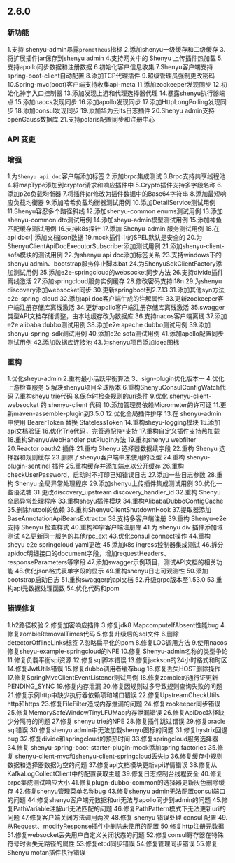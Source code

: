 ## 2.6.0

### 新功能

1.支持 shenyu-admin暴露`prometheus`指标
2.添加shenyu一级缓存和二级缓存
3.将扩展插件jar保存到shenyu admin
4.支持网关中的 Shenyu 上传插件热加载
5.支持apollo同步数据和注册数据
6.初始化客户信息收集
7.Shenyu客户端支持spring-boot-client自动配置
8.添加TCP代理插件
9.超级管理员强制更改密码
10.Spring-mvc(boot)客户端支持收集api-meta
11.添加zookeeper发现同步
12.初始化神宇入口控制器
13.添加发现上游和代理选择器代理
14.暴露shenyu执行器端点
15.添加naocs发现同步
16.添加apollo发现同步
17.添加HttpLongPolling发现同步
18.添加consul发现同步
19.添加华为云lts日志插件
20.Shenyu admin支持openGauss数据库
21.支持polaris配置同步和注册中心

### API 变更

### 增强

1.为`Shenyu api doc`客户端添加标签
2.添加brpc集成测试
3.Brpc支持共享线程池
4.将mapType添加到cryptor请求和响应插件中
5.Crypto插件支持多字段名称
6.添加p2c负载均衡器
7.将插件jar修改为插件数据中的Base64字符串
8.添加最短响应负载均衡器
9.添加哈希负载均衡器测试用例
10.添加DetailService测试用例
11.Shenyu容忍多个路径斜线
12.添加shenyu-common enums测试用例
13.添加shenyu-common dto测试用例
14.添加sheyu-admin模型测试用例
15.添加神鱼匹配缓存测试用例
16.支持k8s探针
17.添加 Shenyu-admin 服务测试用例
18.在api doc中添加文档json数据
19.mock插件中的SPEL默认是安全的
20.为ShenyuClientApiDocExecutorSubscriber添加测试用例
21.添加shenyu-client-sofa模块的测试用例
22.为shenyu api doc添加标签关系
23.支持windows下的shenyu admin、bootstrap服务停止脚本bat
24.为ShenyuSdkClientFactory添加测试用例
25.添加e2e-springcloud的websocket同步方法
26.支持divide插件离线激活
27.添加springcloud服务实例缓存
28.修改密码支持i18n
29.为shenyu discovery添加websocket同步
30.更新springboot到2.7.13
31.添加其他syn方法e2e-spring-cloud
32.添加api doc客户端生成的注解属性
33.更新zookeeper客户端注册存储库离线激活
34.更新apollo客户端注册存储库离线激活
35.swagger类型API文档存储调整，由本地缓存改为数据库
36.支持nacos客户端离线
37.添加e2e alibaba dubbo测试用例
38.添加e2e apache dubbo测试用例
39.添加shenyu-spring-sdk测试用例
40.添加e2e sofa测试用例
41.添加apollo配置同步测试用例
42.添加数据库连接池
43.为shenyu项目添加idea图标


### 重构

1.优化sheyu-admin
2.重构最小活跃平衡算法
3、sign-plugin优化版本一
4.优化上游检查服务
5.解决shenyu项目全球版本
6.重构ShenyuConsulConfigWatch代码
7.重构sheyu trie代码
8.保存时检查规则的uri条件
9.优化 shenyu-client-websocket 的 shenyu-client 代码
10.添加管理员依赖Micrometer的许可证
11.更新maven-assemble-plugin到3.5.0
12.优化全局插件排序
13.在 shenyu-admin 中使用 BearerToken 替换 StatelessToken
14.重构sheyu-logging模块
15.添加api文档验证
16.优化Trie代码，完善通配符`*`支持
17.重构自定义插件支持热加载
18.重构ShenyuWebHandler putPlugin方法
19.重构shenyu webfilter
20.Reactor oauth2 插件
21.重构 Shenyu 选择器数据续字段
22.重构 Shenyu 选择器和规则缓存
23.删除了shenyu客户端中未使用的泛型
24.重构 shenyu-plugin-sentinel 插件
25.重构缓存并添加端点以公开缓存
26.重构checkUserPassword，启动时不打印已知错误日志
27.添加一些日志参数
28.重构 Shenyu 全局异常处理程序
29.添加shenyu上传插件集成测试用例
30.优化一些语法糖
31.更改discovery_upstream discovery_handler_id
32.重构 Shenyu 全局异常处理程序
33.重构sheyu插件模块
34.重构AlibabaDubboConfigCache
35.删除hutool的依赖
36.重构ShenyuClientShutdownHook
37.提取器添加BaseAnnotationApiBeansExtractor
38.支持多客户端注册
39.重构 Shenyu-e2e 支持 Shenyu 检查样式
40.重构神宇客户端注册库
41.为 shenyu div 插件添加域测试
42.更新同一服务的其他rpc_ext
43.优化consul connect操作
44.重构sheyu e2e springcloud yaml更改
45.添加k8s ingress控制器集成测试
46.拆分apidoc明细接口的document字段，增加requestHeaders、responseParameters等字段
47.添加swagger示例项目，测试API文档的相关功能
48.优化json格式表单字段的显示
49.重构shenyu日志可观测性
50.添加bootstrap启动日志
51.重构swagger的api文档
52.升级grpc版本至1.53.0
53.重构api元数据处理函数
54.优化代码和pom

### 错误修复

1.h2路径校验
2.修复加密响应插件
3.修复jdk8 MapcomputeIfAbsent性能bug
4.修复zombieRemovalTimes代码
5.修复升级后的sql文件
6.删除detectorOfflineLinks标签
7.忽略扁平化的pom
8.修复LOG调用方法
9.使用nacos修复sheyu-example-springcloud的NPE
10.修复 Shenyu-admin名称的类型争论
11.修复负载平衡spi资源
12.修复sql脚本错误
13.修复jackson的24小时格式和时区
14.修复JwtUtils错误
15.修复dubbo调用者缓存bug
16.修复丢失HOST删除操作
17.修复SpringMvcClientEventListener测试用例
18.修复zombie的通行证更新PENDING_SYNC
19.修复内存泄漏
20.修复因规则过多导致规则查询失败的问题
21.修复示例http中缺少执行器依赖项和端口错误
22.修复UpstreamCheckUtils http和https
23.修复FileFilter造成内存泄漏的问题
24.修复zookeeper同步错误
25.修复MemorySafeWindowTinyLFUMap内存泄漏错误
26.修复ApiDoc路径缺少分隔符的问题
27.修复 shenyu trie的NPE
28.修复插件跳过错误
29.修复oracle sql错误
30.修复shenyu admin中无法加载shenyu图标的问题
31.修复hystrix回退bug
32.修复divide和springcloud的预热时间
33.修复springcloud服务选择器
34.修复 shenyu-spring-boot-starter-plugin-mock添加spring.factories
35.修复 shenyu-client-mvc和shenyu-client-springcloud丢失ip
36.修复缓存中规则数据和选择器数据为空的问题
37.修复api文档模块更新api详情错误
38.修复从KafkaLogCollectClient中的配置获取主题
39.修复日志控制台线程安全
40.修复brpc集成测试响应大小
41.修复plugn-dubbo-common的选择器更新灰色删除缓存
42.修复shenyu管理菜单名称bug
43.修复shenyu admin无法配置consul端口的问题
44.修复shenyu客户端元数据和uri无法与apollo同步到admin的问题
45.修复PathVariable注解url无法匹配的问题
46.修复PathPattern模式下无法更新uri的问题
47.修复客户端关闭方法调用两次
48.修复 shenyu 错误处理 consul 配置
49.从Request、modifyResponse插件中删除未使用的配置
50.修复http注册元数据
51.修复websocket丢失用户自定义关闭状态的问题
52.修复consul寄存器在特殊符号时丢失元路径的属性
53.修复etcd同步错误
54.修复管理同步错误
55.修复 Shenyu motan插件执行错误

